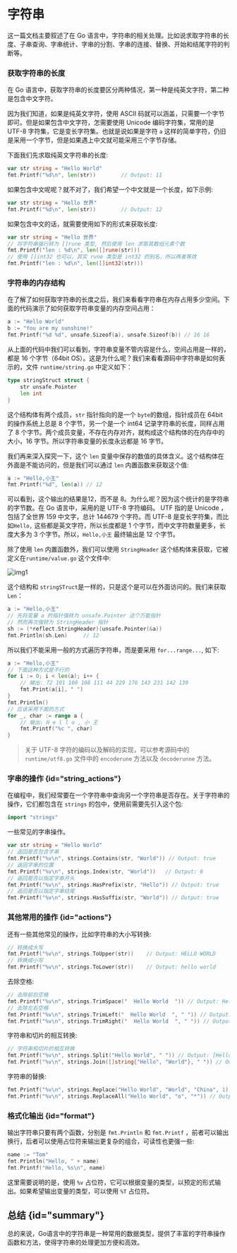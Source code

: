 # 字符串

这一篇文档主要叙述了在 Go 语言中，字符串的相关处理。比如说求取字符串的长度、子串查询、字串统计、字串的分割、字串的连接、替换、开始和结尾字符的判断等。

### 获取字符串的长度

在 Go 语言中，获取字符串的长度要区分两种情况，第一种是纯英文字符，第二种是包含中文字符。

因为我们知道，如果是纯英文字符，使用 ASCII 码就可以涵盖，只需要一个字节即可。但是如果包含中文字符，怎需要使用 Unicode 编码字符集，常用的是 UTF-8 字符集，它是变长字符集。也就是说如果是字符 `a` 这样的简单字符，仍旧是采用一个字节，但是如果遇上中文就可能采用三个字节存储。

下面我们先求取纯英文字符串的长度:

```go
var str string = "Hello World"
fmt.Printf("%d\n", len(str))		// Output: 11
```

如果包含中文呢呢？就不对了，我们希望一个中文就是一个长度，如下示例:

```go
var str string = "Hello 世界"
fmt.Printf("%d\n", len(str))		// Output: 12
```

如果包含中文的话，就需要使用如下的形式来获取长度:

```go
var str string = "Hello 世界"
// 将字符串强行转为 []rune 类型, 然后使用 len 求取其数组元素个数
fmt.Printf("len : %d\n", len([]rune(str)))
// 使用 []int32 也可以，其实 rune 类型是 int32 的别名，所以两者等效
fmt.Printf("len : %d\n", len([]int32(str)))
```

### 字符串的内存结构

在了解了如何获取字符串的长度之后，我们来看看字符串在内存占用多少空间。下面的代码演示了如何获取字符串变量的内存空间占用：

```go
a := "Hello World"
b := "You are my sunshine!"
fmt.Printf("%d %d", unsafe.Sizeof(a), unsafe.Sizeof(b)) // 16 16
```

从上面的代码中我们可以看到，字符串变量不管内容是什么，空间占用是一样的，都是 16 个字节（64bit OS）。这是为什么呢？我们来看看源码中字符串是如何表示的，文件 `runtime/string.go` 中定义如下：

```go
type stringStruct struct {
	str unsafe.Pointer
	len int
}
```

这个结构体有两个成员，`str` 指针指向的是一个 `byte`的数组，指针成员在 64bit 的操作系统上总是 8 个字节，另一个是一个 int64 记录字符串的长度，同样占用了 8 个字节。两个成员变量，不存在内存对齐，就构成这个结构体的在内存中的大小，16 字节。所以字符串变量的长度永远都是 16 字节。

我们再来深入探究一下，这个 `len` 变量中保存的数值的具体含义。这个结构体在外面是不能访问的，但是我们可以通过 `len` 内置函数来获取这个值:

```go
a := "Hello,小王"
fmt.Printf("%d", len(a)) // 12
```

可以看到，这个输出的结果是12，而不是  8。为什么呢？因为这个统计的是字符串的字节数。在 Go 语言中，采用的是 UTF-8 字符编码。 UTF 指的是 Unicode ，包括了全世界 159 中文字，总计 144679 个字符。而 UTF-8 是变长字符集，而比如`Hello,` 这些都是英文字符，所以长度都是 1 个字节，而中文字符数量更多，长度大多为 3 个字节。所以，`Hello,小王` 最终输出是 12 个字节。

除了使用 `len` 内置函数外，我们可以使用 `StringHeader` 这个结构体来获取，它被定义在`runtime/value.go` 这个文件中:

<img src="http://file-linker.oss-cn-hangzhou.aliyuncs.com/cZWkJ1KvMXGMxK9qfGWa.png" alt="img1"/>

这个结构和 `stringSTruct`是一样的，只是这个是可以在外面访问的。我们来获取 `Len`：

```go
a := "Hello,小王"
// 先将变量 a 的指针强转为 unsafe.Pointer 这个万能指针
// 然而再次强转为 StringHeader 指针
sh := (*reflect.StringHeader)(unsafe.Pointer(&a))
fmt.Println(sh.Len)		// 12
```

所以我们不能采用一般的方式遍历字符串，而是要采用 `for...range...`, 如下:

```go
a := "Hello,小王"
// 下面这种方式是不行的
for i := 0; i < len(a); i++ {
	// 输出: 72 101 108 108 111 44 229 176 143 231 142 139
	fmt.Print(a[i], " ")
}
fmt.Println()
// 应该采用下面的方式
for _, char := range a {
	// 输出: H e l l o , 小 王
	fmt.Printf("%c ", char)
}
```

> 关于 UTF-8 字符的编码以及解码的实现，可以参考源码中的 `runtime/utf8.go` 文件中的 `encoderune` 方法以及 `decoderunne` 方法。


### 字串的操作 {id="string_actions"}

在编程中，我们经常要在一个字符串中查询另一个字符串是否存在。关于字符串的操作，它们都包含在 `strings` 的包中，使用前需要先引入这个包:

```go
import "strings"
```

一些常见的字串操作。

```go
var str string = "Hello World"
// 返回是否包含字串
fmt.Printf("%v\n", strings.Contains(str, "World")) // Output: true
// 返回字串的位置
fmt.Printf("%v\n", strings.Index(str, "World"))   // Output: 6
// 返回是否以指定字串开头
fmt.Printf("%v\n", strings.HasPrefix(str, "Hello")) // Output: true
// 返回是否以指定字串结尾
fmt.Printf("%v\n", strings.HasSuffix(str, "World")) // Output: true
```

### 其他常用的操作 {id="actions"}

还有一些其他常见的操作，比如字符串的大小写转换:

```go
// 转换成大写
fmt.Printf("%v\n", strings.ToUpper(str))	// Output: HELLO WORLD
// 转换成小写
fmt.Printf("%v\n", strings.ToLower(str))	// Output: hello world
```

去除空格:

```go
// 去除前后空格
fmt.Printf("%v\n", strings.TrimSpace("  Hello World  ")) // Output: Hello World
// 去除左右空格
fmt.Printf("%v\n", strings.TrimLeft("  Hello World  ", " ")) // Output: Hello World
fmt.Printf("%v\n", strings.TrimRight("  Hello World  ", " ")) // Output:     Hello World
```

字符串和切片的相互转换:

```go
// 字符串和切片的相互转换
fmt.Printf("%v\n", strings.Split("Hello World", " ")) // Output: [Hello World]
fmt.Printf("%v\n", strings.Join([]string{"Hello", "World"}, " ")) // Output: Hello World
```

字符串的替换:

```go
fmt.Printf("%v\n", strings.Replace("Hello World", "World", "China", 1)) // Output: Hello China
fmt.Printf("%v\n", strings.ReplaceAll("Hello World", "o", "*")) // Output: Hell* W*rld 
```

### 格式化输出 {id="format"}

输出字符串只要有两个函数，分别是  `fmt.Println` 和 `fmt.Printf` ，前者可以输出换行，后者可以使用占位符来输出更复杂的组合，可读性也更强一些:

```go
name := "Tom"
fmt.Println("Hello, " + name)
fmt.Printf("Hello, %s\n", name)
```

这里需要说明的是，使用 `%v` 占位符，它可以根据变量的类型，以预定的形式输出。如果希望输出变量的类型，可以使用 `%T` 占位符。

## 总结 {id="summary"}

总的来说，Go语言中的字符串是一种常用的数据类型，提供了丰富的字符串操作函数和方法，使得字符串的处理更加方便和高效。